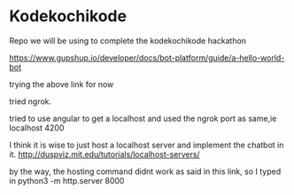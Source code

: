 # Kodekochikode
Repo we will be using to complete the kodekochikode hackathon



https://www.gupshup.io/developer/docs/bot-platform/guide/a-hello-world-bot


trying the above link for now


tried ngrok.


tried to use angular to get a localhost and used the ngrok port as same,ie localhost 4200

I think it is wise to just host a localhost server and implement the chatbot in it.
http://duspviz.mit.edu/tutorials/localhost-servers/

by the way, the hosting command didnt work as said in this link, so I typed in
python3 -m http.server 8000


